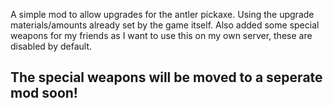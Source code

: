 A simple mod to allow upgrades for the antler pickaxe. Using the upgrade materials/amounts already set by the game itself.
Also added some special weapons for my friends as I want to use this on my own server, these are disabled by default.

## The special weapons will be moved to a seperate mod soon!